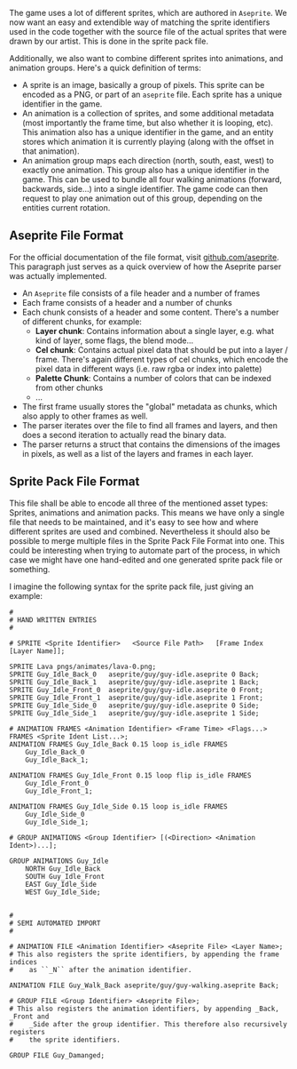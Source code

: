 The game uses a lot of different sprites, which are authored in `Aseprite`.
We now want an easy and extendible way of matching the sprite identifiers used in the code together with the source file of the actual sprites that were drawn by our artist.
This is done in the sprite pack file.

Additionally, we also want to combine different sprites into animations, and animation groups.
Here's a quick definition of terms:
- A sprite is an image, basically a group of pixels. This sprite can be encoded as a PNG, or part of an `aseprite` file. Each sprite has a unique identifier in the game.
- An animation is a collection of sprites, and some additional metadata (most importantly the frame time, but also whether it is looping, etc). This animation also has a unique identifier in the game, and an entity stores which animation it is currently playing (along with the offset in that animation).
- An animation group maps each direction (north, south, east, west) to exactly one animation. This group also has a unique identifier in the game. This can be used to bundle all four walking animations (forward, backwards, side...) into a single identifier. The game code can then request to play one animation out of this group, depending on the entities current rotation.

## Aseprite File Format
For the official documentation of the file format, visit [github.com/aseprite](https://github.com/aseprite/aseprite/blob/main/docs/ase-file-specs.md#chunk-types). This paragraph just serves as a quick overview of how the Aseprite parser was actually implemented.

- An ``Aseprite`` file consists of a file header and a number of frames
- Each frame consists of a header and a number of chunks
- Each chunk consists of a header and some content. There's a number of different chunks, for example:
	- **Layer chunk**: Contains information about a single layer, e.g. what kind of layer, some flags, the blend mode...
	- **Cel chunk**: Contains actual pixel data that should be put into a layer / frame. There's again different types of cel chunks, which encode the pixel data in different ways (i.e. raw rgba or index into palette)
	- **Palette Chunk**: Contains a number of colors that can be indexed from other chunks
	- ...
- The first frame usually stores the "global" metadata as chunks, which also apply to other frames as well.
- The parser iterates over the file to find all frames and layers, and then does a second iteration to actually read the binary data.
- The parser returns a struct that contains the dimensions of the images in pixels, as well as a list of the layers and frames in each layer.

## Sprite Pack File Format
This file shall be able to encode all three of the mentioned asset types: Sprites, animations and animation packs.
This means we have only a single file that needs to be maintained, and it's easy to see how and where different sprites are used and combined. 
Nevertheless it should also be possible to merge multiple files in the Sprite Pack File Format into one. This could be interesting when trying to automate part of the process, in which case we might have one hand-edited and one generated sprite pack file or something.

I imagine the following syntax for the sprite pack file, just giving an example:
```
#
# HAND WRITTEN ENTRIES
#

# SPRITE <Sprite Identifier>   <Source File Path>   [Frame Index [Layer Name]];

SPRITE Lava pngs/animates/lava-0.png;
SPRITE Guy_Idle_Back_0   aseprite/guy/guy-idle.aseprite 0 Back;
SPRITE Guy_Idle_Back_1   aseprite/guy/guy-idle.aseprite 1 Back;
SPRITE Guy_Idle_Front_0  aseprite/guy/guy-idle.aseprite 0 Front;
SPRITE Guy_Idle_Front_1  aseprite/guy/guy-idle.aseprite 1 Front;
SPRITE Guy_Idle_Side_0   aseprite/guy/guy-idle.aseprite 0 Side;
SPRITE Guy_Idle_Side_1   aseprite/guy/guy-idle.aseprite 1 Side;

# ANIMATION FRAMES <Animation Identifier> <Frame Time> <Flags...> FRAMES <Sprite Ident List...>;
ANIMATION FRAMES Guy_Idle_Back 0.15 loop is_idle FRAMES
	Guy_Idle_Back_0
	Guy_Idle_Back_1;
	
ANIMATION FRAMES Guy_Idle_Front 0.15 loop flip is_idle FRAMES
	Guy_Idle_Front_0
	Guy_Idle_Front_1;
	
ANIMATION FRAMES Guy_Idle_Side 0.15 loop is_idle FRAMES
	Guy_Idle_Side_0
	Guy_Idle_Side_1;

# GROUP ANIMATIONS <Group Identifier> [(<Direction> <Animation Ident>)...];

GROUP ANIMATIONS Guy_Idle 
	NORTH Guy_Idle_Back 
	SOUTH Guy_Idle_Front 
	EAST Guy_Idle_Side 
	WEST Guy_Idle_Side;


#
# SEMI AUTOMATED IMPORT
#

# ANIMATION FILE <Animation Identifier> <Aseprite File> <Layer Name>;
# This also registers the sprite identifiers, by appending the frame indices
#    as ``_N`` after the animation identifier.

ANIMATION FILE Guy_Walk_Back aseprite/guy/guy-walking.aseprite Back;

# GROUP FILE <Group Identifier> <Aseprite File>;
# This also registers the animation identifiers, by appending _Back, _Front and
#    _Side after the group identifier. This therefore also recursively registers
#    the sprite identifiers.

GROUP FILE Guy_Damanged;

```
